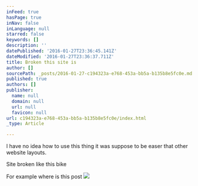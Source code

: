 ```yaml
---
inFeed: true
hasPage: true
inNav: false
inLanguage: null
starred: false
keywords: []
description: ''
datePublished: '2016-01-27T23:36:45.141Z'
dateModified: '2016-01-27T23:36:37.711Z'
title: Broken this site is
author: []
sourcePath: _posts/2016-01-27-c194323a-e768-453a-bb5a-b135b8e5fc0e.md
published: true
authors: []
publisher:
  name: null
  domain: null
  url: null
  favicon: null
url: c194323a-e768-453a-bb5a-b135b8e5fc0e/index.html
_type: Article

---
```

I have no idea how to use this thing it was suppose to be easer that other website layouts.

Site broken like this bike

For example where is this post
![](https://the-grid-user-content.s3-us-west-2.amazonaws.com/6c8eb312-e3e1-4889-ac79-8b40f70b4f0a.JPG)